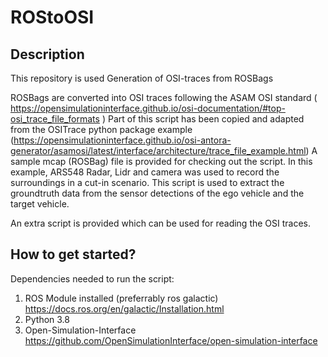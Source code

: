 # ROStoOSI
## Description
This repository is used Generation of OSI-traces from ROSBags

ROSBags are converted into OSI traces following the ASAM OSI standard ( https://opensimulationinterface.github.io/osi-documentation/#top-osi_trace_file_formats )
Part of this script has been copied and adapted from the OSITrace python package example (https://opensimulationinterface.github.io/osi-antora-generator/asamosi/latest/interface/architecture/trace_file_example.html)
A sample mcap (ROSBag) file is provided for checking out the script. In this example, ARS548 Radar, Lidr and camera was used to record the surroundings in a cut-in scenario. This script is used to extract the groundtruth data from the sensor detections of the ego vehicle and the target vehicle.

An extra script is provided which can be used for reading the OSI traces. 
## How to get started?
Dependencies needed to run the script:
1. ROS Module installed (preferrably ros galactic) https://docs.ros.org/en/galactic/Installation.html
2. Python 3.8
3. Open-Simulation-Interface https://github.com/OpenSimulationInterface/open-simulation-interface
